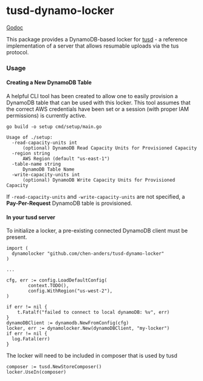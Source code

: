 # tusd-dynamo-locker

[Godoc](https://godoc.org/github.com/chen-anders/tusd-dynamo-locker)

This package provides a DynamoDB-based locker for [tusd](https://github.com/tus/tusd) - a reference implementation of a server that allows resumable uploads via the tus protocol.

### Usage

#### Creating a New DynamoDB Table

A helpful CLI tool has been created to allow one to easily provision a DynamoDB table that can be used with this locker. This tool assumes that the correct AWS credentials have been set or a session (with proper IAM permissions) is currently active.

```
go build -o setup cmd/setup/main.go
```

```
Usage of ./setup:
  -read-capacity-units int
      (optional) DynamoDB Read Capacity Units for Provisioned Capacity
  -region string
      AWS Region (default "us-east-1")
  -table-name string
      DynamoDB Table Name
  -write-capacity-units int
      (optional) DynamoDB Write Capacity Units for Provisioned Capacity
```

If `-read-capacity-units` and `-write-capacity-units` are not specified, a **Pay-Per-Request** DynamoDB table is provisioned.

#### In your tusd server

To initialize a locker, a pre-existing connected DynamoDB client must be present.
```
import (
  dynamolocker "github.com/chen-anders/tusd-dynamo-locker"
)

...

cfg, err := config.LoadDefaultConfig(
		context.TODO(),
		config.WithRegion("us-west-2"),
)

if err != nil {
	t.Fatalf("failed to connect to local dynamoDB: %v", err)
}
dynamoDBClient := dynamodb.NewFromConfig(cfg)
locker, err := dynamolocker.New(dynamoDBClient, "my-locker")
if err != nil {
  log.Fatal(err)
}
```

The locker will need to be included in composer that is used by tusd
```
composer := tusd.NewStoreComposer()
locker.UseIn(composer)
```

